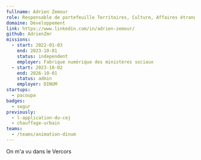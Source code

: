 ```yaml
---
fullname: Adrien Zemour
role: Responsable de portefeuille Territoires, Culture, Affaires étrangères
domaine: Développement
link: https://www.linkedin.com/in/adrien-zemour/
github: AdrienZmr
missions:
  - start: 2022-01-03
    end: 2023-10-01
    status: independent
    employer: Fabrique numérique des ministères sociaux
  - start: 2023-10-02
    end: 2026-10-01
    status: admin
    employer: DINUM
startups:
  - pacoupa
badges:
  - segur
previously:
  - l-application-du-cej
  - chauffage-urbain
teams:
  - /teams/animation-dinum
---
```

On m'a vu dans le Vercors